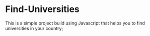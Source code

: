 # Find-Universities
This is a simple project build using Javascript that helps you to find universities in your country;
